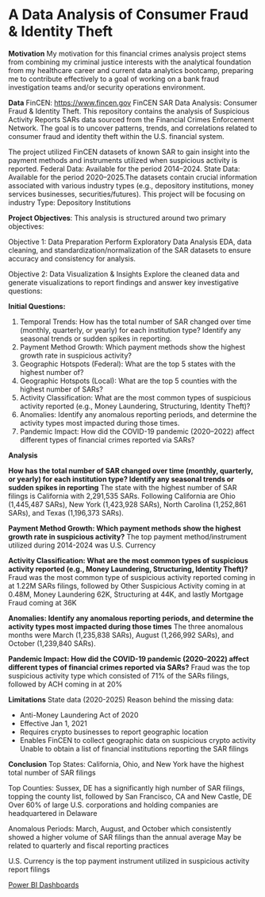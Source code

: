 
# A Data Analysis of Consumer Fraud & Identity Theft

**Motivation**
My motivation for this financial crimes analysis project stems from combining my criminal justice interests with the analytical foundation from my healthcare career and current data analytics bootcamp, preparing me to contribute effectively to a goal of working on a bank fraud investigation teams and/or security operations environment.

**Data**
FinCEN: https://www.fincen.gov
FinCEN SAR Data Analysis: Consumer Fraud & Identity Theft. This repository contains the analysis of Suspicious Activity Reports SARs data sourced from the Financial Crimes Enforcement Network. The goal is to uncover patterns, trends, and correlations related to consumer fraud and identity theft within the U.S. financial system. 

The project utilized FinCEN datasets of known SAR to gain insight into the payment methods and instruments utilized when suspicious activity is reported. Federal Data: Available for the period 2014–2024. State Data: Available for the period 2020–2025.The datasets contain crucial information associated with various industry types (e.g., depository institutions, money services businesses, securities/futures). This project will be focusing on industry Type: Depository Institutions 

**Project Objectives**: This analysis is structured around two primary objectives: 

Objective 1: Data Preparation Perform Exploratory Data Analysis EDA, data cleaning, and standardization/normalization of the SAR datasets to ensure accuracy and consistency for analysis. 

Objective 2: Data Visualization & Insights Explore the cleaned data and generate visualizations to report findings and answer key investigative questions: 

**Initial Questions:**  
1. Temporal Trends: How has the total number of SAR changed over time (monthly, quarterly, or yearly) for each institution type? Identify any seasonal trends or sudden spikes in reporting.
2. Payment Method Growth: Which payment methods show the highest growth rate in suspicious activity?
3. Geographic Hotspots (Federal): What are the top 5 states with the highest number of?
4. Geographic Hotspots (Local): What are the top 5 counties with the highest number of SARs?
5. Activity Classification: What are the most common types of suspicious activity reported (e.g., Money Laundering, Structuring, Identity Theft)?
6. Anomalies: Identify any anomalous reporting periods, and determine the activity types most impacted during those times.
7. Pandemic Impact: How did the COVID-19 pandemic (2020–2022) affect different types of financial crimes reported via SARs?

**Analysis**

**How has the total number of SAR changed over time (monthly, quarterly, or yearly) for each institution type? Identify any seasonal trends or sudden spikes in reporting**
The state with the highest number of SAR filings is California with 2,291,535 SARs. Following California are Ohio (1,445,487 SARs), New York (1,423,928 SARs), North Carolina (1,252,861 SARs), and Texas (1,196,373 SARs). 

**Payment Method Growth: Which payment methods show the highest growth rate in suspicious activity?**
The top payment method/instrument utilized during 2014-2024 was U.S. Currency 

**Activity Classification: What are the most common types of suspicious activity reported (e.g., Money Laundering, Structuring, Identity Theft)?**
Fraud was the most common type of suspicious activity reported coming in at 1.22M SARs filings, followed by Other Suspicious Activity coming in at 0.48M, Money Laundering 62K, Structuring at 44K, and lastly Mortgage Fraud coming at 36K

**Anomalies: Identify any anomalous reporting periods, and determine the activity types most impacted during those times**
The three anomalous months were March (1,235,838 SARs), August (1,266,992 SARs), and October (1,239,840 SARs). 

**Pandemic Impact: How did the COVID-19 pandemic (2020–2022) affect different types of financial crimes reported via SARs?**
Fraud was the top suspicious activity type which consisted of 71% of the SARs filings, followed by ACH coming in at 20% 

**Limitations**
State data (2020-2025) 
Reason behind the missing data:  
- Anti-Money Laundering Act of 2020
- Effective Jan 1, 2021
- Requires crypto businesses to report geographic location
- Enables FinCEN to collect  geographic data on suspicious crypto activity
Unable to obtain a list of financial institutions reporting the SAR filings

**Conclusion**
Top States:  California, Ohio, and New York have the highest total number of SAR filings

Top Counties: Sussex, DE has a significantly high number of SAR filings, topping the county list, followed by San Francisco, CA and New Castle, DE
Over 60% of large U.S. corporations and holding companies are headquartered in Delaware

Anomalous Periods: March, August, and October which consistently showed a higher volume of SAR filings than the annual average
May be related to quarterly and fiscal reporting practices 

U.S. Currency is the top payment instrument utilized in suspicious activity report filings


[Power BI Dashboards ](https://app.powerbi.com/view?r=eyJrIjoiOGU3MTMxZmItNGQ0My00NzFjLWIzYTQtMDc3MDZmY2NkN2UwIiwidCI6IjEwMWRhNTg3LTE4NDMtNGY1Mi04YjhhLTE3YjA2OWM2NmQzMyIsImMiOjJ9)    





